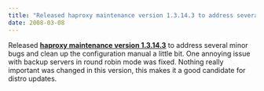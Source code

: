 ```yaml
---
title: "Released haproxy maintenance version 1.3.14.3 to address several minor bugs and clean up the configuration manual a little bit."
date: 2008-03-08
---
```


Released **[haproxy maintenance version 1.3.14.3](download/1.3/src/)** to address several minor bugs and clean up the configuration manual a little bit. One annoying issue with backup servers in round robin mode was fixed. Nothing really important was changed in this version, this makes it a good candidate for distro updates.

